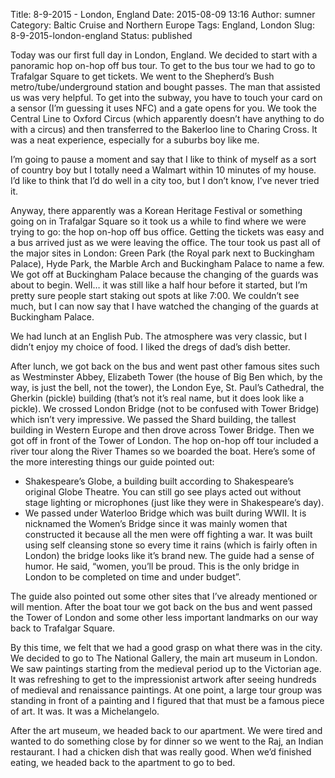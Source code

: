 Title: 8-9-2015 - London, England
Date: 2015-08-09 13:16
Author: sumner
Category: Baltic Cruise and Northern Europe
Tags: England, London
Slug: 8-9-2015-london-england
Status: published

Today was our first full day in London, England. We decided to start
with a panoramic hop on-hop off bus tour. To get to the bus tour we had
to go to Trafalgar Square to get tickets. We went to the Shepherd’s Bush
metro/tube/underground station and bought passes. The man that assisted
us was very helpful. To get into the subway, you have to touch your card
on a sensor (I’m guessing it uses NFC) and a gate opens for you. We took
the Central Line to Oxford Circus (which apparently doesn’t have
anything to do with a circus) and then transferred to the Bakerloo line
to Charing Cross. It was a neat experience, especially for a suburbs boy
like me.

I’m going to pause a moment and say that I like to think of myself as a
sort of country boy but I totally need a Walmart within 10 minutes of my
house. I’d like to think that I’d do well in a city too, but I don’t
know, I’ve never tried it.

Anyway, there apparently was a Korean Heritage Festival or something
going on in Trafalgar Square so it took us a while to find where we were
trying to go: the hop on-hop off bus office. Getting the tickets was
easy and a bus arrived just as we were leaving the office. The tour took
us past all of the major sites in London: Green Park (the Royal park
next to Buckingham Palace), Hyde Park, the Marble Arch and Buckingham
Palace to name a few. We got off at Buckingham Palace because the
changing of the guards was about to begin. Well… it was still like a
half hour before it started, but I’m pretty sure people start staking
out spots at like 7:00. We couldn’t see much, but I can now say that I
have watched the changing of the guards at Buckingham Palace.

We had lunch at an English Pub. The atmosphere was very classic, but I
didn’t enjoy my choice of food. I liked the dregs of dad’s dish better.

After lunch, we got back on the bus and went past other famous sites
such as Westminster Abbey, Elizabeth Tower (the house of Big Ben which,
by the way, is just the bell, not the tower), the London Eye, St. Paul’s
Cathedral, the Gherkin (pickle) building (that’s not it’s real name, but
it does look like a pickle). We crossed London Bridge (not to be
confused with Tower Bridge) which isn’t very impressive. We passed the
Shard building, the tallest building in Western Europe and then drove
across Tower Bridge. Then we got off in front of the Tower of London.
The hop on-hop off tour included a river tour along the River Thames so
we boarded the boat. Here’s some of the more interesting things our
guide pointed out:

-   Shakespeare’s Globe, a building built according to Shakespeare’s
    original Globe Theatre. You can still go see plays acted out without
    stage lighting or microphones (just like they were in Shakespeare’s
    day).
-   We passed under Waterloo Bridge which was built during WWII. It is
    nicknamed the Women’s Bridge since it was mainly women that
    constructed it because all the men were off fighting a war. It was
    built using self cleansing stone so every time it rains (which is
    fairly often in London) the bridge looks like it’s brand new. The
    guide had a sense of humor. He said, “women, you’ll be proud. This
    is the only bridge in London to be completed on time and under
    budget”.

The guide also pointed out some other sites that I’ve already mentioned
or will mention. After the boat tour we got back on the bus and went
passed the Tower of London and some other less important landmarks on
our way back to Trafalgar Square.

By this time, we felt that we had a good grasp on what there was in the
city. We decided to go to The National Gallery, the main art museum in
London. We saw paintings starting from the medieval period up to the
Victorian age. It was refreshing to get to the impressionist artwork
after seeing hundreds of medieval and renaissance paintings. At one
point, a large tour group was standing in front of a painting and I
figured that that must be a famous piece of art. It was. It was a
Michelangelo.

After the art museum, we headed back to our apartment. We were tired and
wanted to do something close by for dinner so we went to the Raj, an
Indian restaurant. I had a chicken dish that was really good. When we’d
finished eating, we headed back to the apartment to go to bed.
